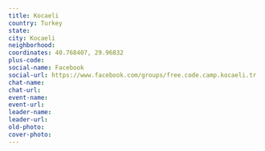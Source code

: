 ```yaml
---
title: Kocaeli
country: Turkey
state: 
city: Kocaeli
neighborhood: 
coordinates: 40.768407, 29.96832
plus-code:
social-name: Facebook
social-url: https://www.facebook.com/groups/free.code.camp.kocaeli.tr
chat-name:
chat-url:
event-name:
event-url:
leader-name:
leader-url:
old-photo: 
cover-photo:
---
```

